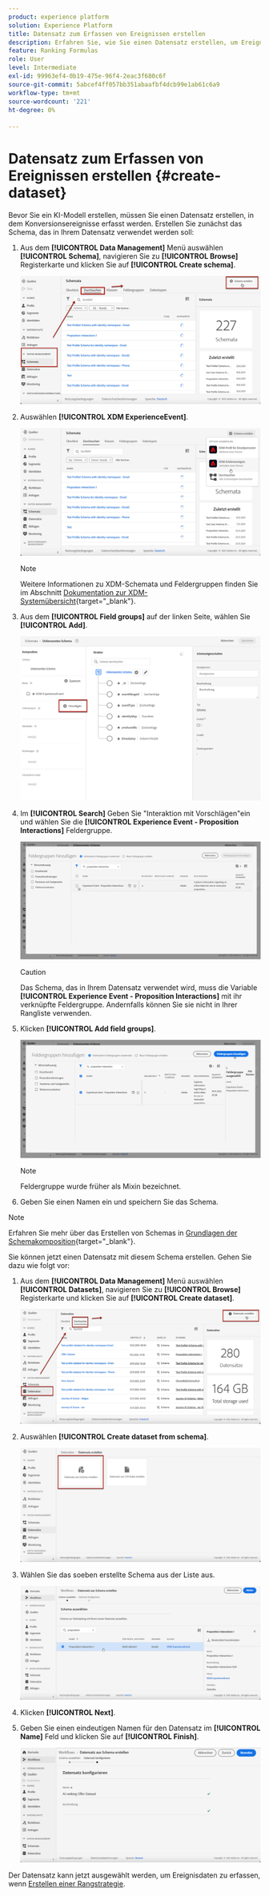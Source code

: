 ```yaml
---
product: experience platform
solution: Experience Platform
title: Datensatz zum Erfassen von Ereignissen erstellen
description: Erfahren Sie, wie Sie einen Datensatz erstellen, um Ereignisse zu erfassen.
feature: Ranking Formulas
role: User
level: Intermediate
exl-id: 99963ef4-0b19-475e-96f4-2eac3f680c6f
source-git-commit: 5abcef4ff057bb351abaafbf4dcb99e1ab61c6a9
workflow-type: tm+mt
source-wordcount: '221'
ht-degree: 0%

---
```


# Datensatz zum Erfassen von Ereignissen erstellen {#create-dataset}

Bevor Sie ein KI-Modell erstellen, müssen Sie einen Datensatz erstellen, in dem Konversionsereignisse erfasst werden. Erstellen Sie zunächst das Schema, das in Ihrem Datensatz verwendet werden soll:

1. Aus dem **[!UICONTROL Data Management]** Menü auswählen **[!UICONTROL Schema]**, navigieren Sie zu **[!UICONTROL Browse]** Registerkarte und klicken Sie auf **[!UICONTROL Create schema]**.

   ![](../assets/ai-ranking-create-schema.png)

1. Auswählen **[!UICONTROL XDM ExperienceEvent]**.

   ![](../assets/ai-ranking-xdm-event.png)

   >[!NOTE]
   >
   >Weitere Informationen zu XDM-Schemata und Feldergruppen finden Sie im Abschnitt [Dokumentation zur XDM-Systemübersicht](https://experienceleague.adobe.com/docs/experience-platform/xdm/home.html?lang=en){target=&quot;_blank&quot;}.

1. Aus dem **[!UICONTROL Field groups]** auf der linken Seite, wählen Sie **[!UICONTROL Add]**.

   ![](../assets/ai-ranking-fields-groups.png)

1. Im **[!UICONTROL Search]** Geben Sie &quot;Interaktion mit Vorschlägen&quot;ein und wählen Sie die **[!UICONTROL Experience Event - Proposition Interactions]** Feldergruppe.

   ![](../assets/ai-ranking-proposition-interactions.png)

   >[!CAUTION]
   >
   >Das Schema, das in Ihrem Datensatz verwendet wird, muss die Variable **[!UICONTROL Experience Event - Proposition Interactions]** mit ihr verknüpfte Feldergruppe. Andernfalls können Sie sie nicht in Ihrer Rangliste verwenden.

1. Klicken **[!UICONTROL Add field groups]**.

   ![](../assets/ai-ranking-add-field-group.png)

   >[!NOTE]
   >Feldergruppe wurde früher als Mixin bezeichnet.

1. Geben Sie einen Namen ein und speichern Sie das Schema.

>[!NOTE]
>
>Erfahren Sie mehr über das Erstellen von Schemas in [Grundlagen der Schemakomposition](https://experienceleague.adobe.com/docs/experience-platform/xdm/schema/composition.html?lang=en#understanding-schemas){target=&quot;_blank&quot;}.

Sie können jetzt einen Datensatz mit diesem Schema erstellen. Gehen Sie dazu wie folgt vor:

1. Aus dem **[!UICONTROL Data Management]** Menü auswählen **[!UICONTROL Datasets]**, navigieren Sie zu **[!UICONTROL Browse]** Registerkarte und klicken Sie auf **[!UICONTROL Create dataset]**.

   ![](../assets/ai-ranking-create-dataset.png)

1. Auswählen **[!UICONTROL Create dataset from schema]**.

   ![](../assets/ai-ranking-create-dataset-from-schema.png)

1. Wählen Sie das soeben erstellte Schema aus der Liste aus.

   ![](../assets/ai-ranking-dataset-select-schema.png)

1. Klicken **[!UICONTROL Next]**.

1. Geben Sie einen eindeutigen Namen für den Datensatz im **[!UICONTROL Name]** Feld und klicken Sie auf **[!UICONTROL Finish]**.

   ![](../assets/ai-ranking-dataset-name.png)

Der Datensatz kann jetzt ausgewählt werden, um Ereignisdaten zu erfassen, wenn [Erstellen einer Rangstrategie](#create-ranking-strategy).

